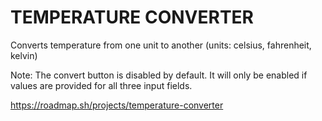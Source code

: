 # TEMPERATURE CONVERTER

Converts temperature from one unit to another (units: celsius, fahrenheit, kelvin)

Note: The convert button is disabled by default. It will only be enabled if values are provided for all three input fields.

https://roadmap.sh/projects/temperature-converter
